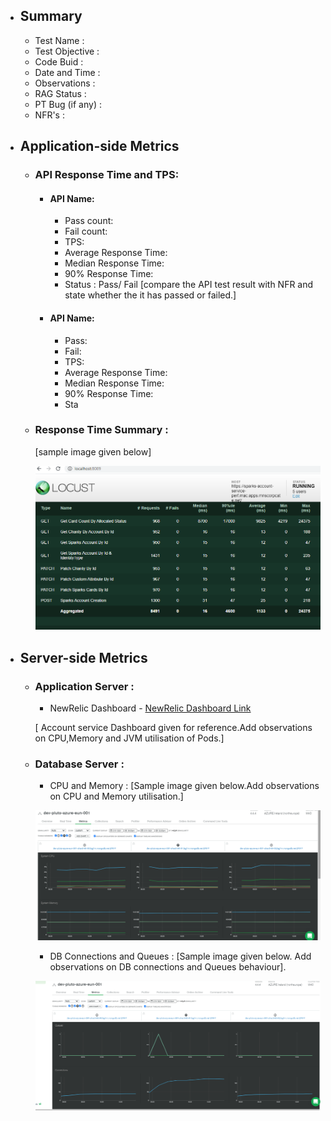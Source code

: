 - ## Summary
    - Test Name :
    - Test Objective :
    - Code Buid :
    - Date and Time :
    - Observations :
    - RAG Status :
    - PT Bug (if any) : 
    - NFR's : 
    
 - ## Application-side Metrics
   - ### API Response Time and TPS:
        - #### API Name:
            -  Pass count:
            -  Fail count:
            -  TPS:
            -  Average Response Time:
            -  Median Response Time:
            -  90% Response Time:
            -  Status : Pass/ Fail [compare the API test result with NFR and state whether the it has passed or failed.]

        - #### API Name:
            -  Pass:
            -  Fail:
            -  TPS:
            -  Average Response Time:
            -  Median Response Time:
            -  90% Response Time:
            -  Sta
        
   - ### Response Time Summary :  
        [sample image given below]
     
       ![Response Time - Summary](./Images/ResponseTime_Summary_TestName_BuildName_DataeandTime.PNG) 
       
  - ## Server-side Metrics 

    - ### Application Server  :
       - NewRelic Dashboard - [NewRelic Dashboard Link](https://gorgon.nr-assets.net/image/c86c9d96-7d80-4fe2-b80a-f31de816030a?format=pdf) 
       
       [ Account service Dashboard given for reference.Add observations on CPU,Memory and JVM utilisation of Pods.]
 
    - ### Database Server :
      - CPU and Memory : [Sample image given below.Add observations on CPU and Memory utilisation.]
      
      ![Mongo DB CPU and Memory - Sample Image](./Images/MongoDB_Perf_TestName_BuildNo_CPUandMemory_DateandTime.png)
      
      - DB Connections and Queues : [Sample image given below. Add observations on DB connections and Queues behaviour]. 
     
      ![Mongo DB Connections and Queues - Sample Image](./Images/MongoDB_Perf_TestName_BuildNo_QueuesandConnections_DateandTime.png)
      
   
